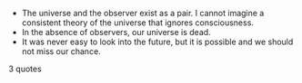  - The universe and the observer exist as a pair. I cannot imagine a consistent theory of the universe that ignores consciousness.
 - In the absence of observers, our universe is dead.
 - It was never easy to look into the future, but it is possible and we should not miss our chance.

3 quotes